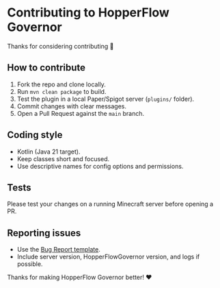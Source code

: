 # Contributing to HopperFlow Governor

Thanks for considering contributing 🎉

## How to contribute

1. Fork the repo and clone locally.
2. Run `mvn clean package` to build.
3. Test the plugin in a local Paper/Spigot server (`plugins/` folder).
4. Commit changes with clear messages.
5. Open a Pull Request against the `main` branch.

## Coding style

- Kotlin (Java 21 target).
- Keep classes short and focused.
- Use descriptive names for config options and permissions.

## Tests

Please test your changes on a running Minecraft server before opening a PR.

## Reporting issues

- Use the [Bug Report template](ISSUE_TEMPLATE/bug_report.md).
- Include server version, HopperFlowGovernor version, and logs if possible.

Thanks for making HopperFlow Governor better! ❤️
